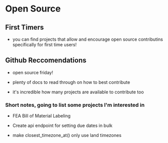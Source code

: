 # Open Source

## First Timers

- you can find projects that allow and encourage open source contributins specifically for first time users!

## Github Reccomendations

- open source friday!

- plenty of docs to read through on how to best contribute

- it's incredible how many projects are available to contribute too

### Short notes, going to list some projects I'm interested in

- FEA Bill of Material Labeling

- Create api endpoint for setting due dates in bulk

- make closest_timezone_at() only use land timezones

